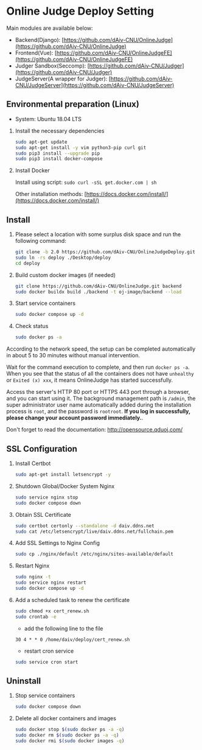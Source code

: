 # Online Judge Deploy Setting

Main modules are available below:

+ Backend(Django): [https://github.com/dAiv-CNU/OnlineJudge](https://github.com/dAiv-CNU/OnlineJudge)
+ Frontend(Vue): [https://github.com/dAiv-CNU/OnlineJudgeFE](https://github.com/dAiv-CNU/OnlineJudgeFE)
+ Judger Sandbox(Seccomp): [https://github.com/dAiv-CNU/Judger](https://github.com/dAiv-CNU/Judger)
+ JudgeServer(A wrapper for Judger): [https://github.com/dAiv-CNU/JudgeServer](https://github.com/dAiv-CNU/JudgeServer)


## Environmental preparation (Linux)

+ System: Ubuntu 18.04 LTS

1. Install the necessary dependencies

    ```bash
    sudo apt-get update
    sudo apt-get install -y vim python3-pip curl git
    sudo pip3 install --upgrade pip
    sudo pip3 install docker-compose
    ```

2. Install Docker

    Install using script: `sudo curl -sSL get.docker.com | sh`

    Other installation methods: [https://docs.docker.com/install/](https://docs.docker.com/install/)

## Install

1. Please select a location with some surplus disk space and run the following command:

    ```bash
    git clone -b 2.0 https://github.com/dAiv-CNU/OnlineJudgeDeploy.git deploy
    sudo ln -rs deploy ./Desktop/deploy
    cd deploy
    ```

2. Build custom docker images (if needed)

    ```bash
    git clone https://github.com/dAiv-CNU/OnlineJudge.git backend
    sudo docker buildx build ./backend -t oj-image/backend --load
    ```

3. Start service containers

    ```bash
    sudo docker compose up -d
    ```

4. Check status

    ```bash
    sudo docker ps -a
    ```


According to the network speed, the setup can be completed automatically in about 5 to 30 minutes without manual intervention.

Wait for the command execution to complete, and then run `docker ps -a`. When you see that the status of all the containers does not have `unhealthy` or `Exited (x) xxx`, it means OnlineJudge has started successfully.

Access the server's HTTP 80 port or HTTPS 443 port through a browser, and you can start using it. The background management path is `/admin`, the super administrator user name automatically added during the installation process is `root`, and the password is `rootroot`. **If you log in successfully, please change your account password immediately.**.

Don't forget to read the documentation: http://opensource.qduoj.com/


## SSL Configuration

1. Install Certbot

    ```bash
    sudo apt-get install letsencrypt -y
    ```

2. Shutdown Global/Docker System Nginx

    ```bash
    sudo service nginx stop
    sudo docker compose down
    ```

3. Obtain SSL Certificate

    ```bash
    sudo certbot certonly --standalone -d daiv.ddns.net
    sudo cat /etc/letsencrypt/live/daiv.ddns.net/fullchain.pem
    ```

4. Add SSL Settings to Nginx Config

    ```bash
    sudo cp ./nginx/default /etc/nginx/sites-available/default
    ```

5. Restart Nginx

    ```bash
    sudo nginx -t
    sudo service nginx restart
    sudo docker compose up -d
    ```

6. Add a scheduled task to renew the certificate

    ```bash
    sudo chmod +x cert_renew.sh
    sudo crontab -e
    ```

    - add the following line to the file
    ```nano
    30 4 * * 0 /home/daiv/deploy/cert_renew.sh
    ```

    - restart cron service
    ```bash
    sudo service cron start
    ```

## Uninstall

1. Stop service containers

    ```bash
    sudo docker compose down
    ```

2. Delete all docker containers and images

    ```bash
   sudo docker stop $(sudo docker ps -a -q)
   sudo docker rm $(sudo docker ps -a -q)
   sudo docker rmi $(sudo docker images -q)
    ```
